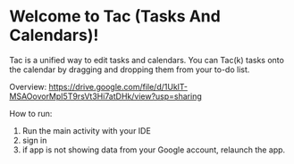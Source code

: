 # Welcome to Tac (Tasks And Calendars)!

Tac is a unified way to edit tasks and calendars. You can Tac(k) tasks onto the calendar by dragging and dropping them from your to-do list.

Overview: https://drive.google.com/file/d/1UklT-MSAOovorMpI5T9rsVt3Hi7atDHk/view?usp=sharing

How to run: 
1. Run the main activity with your IDE
2. sign in
3. if app is not showing data from your Google account, relaunch the app. 
